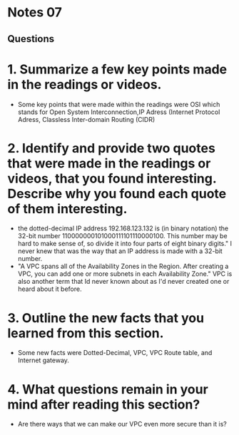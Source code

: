 # Notes 07
## Questions
# 1. Summarize a few key points made in the readings or videos.
* Some key points that were made within the readings were OSI which stands for Open System Interconnection,IP Adress (Internet Protocol Adress, Classless Inter-domain Routing (CIDR)
# 2. Identify and provide two quotes that were made in the readings or videos, that you found interesting. Describe why you found each quote of them interesting.
* the dotted-decimal IP address 192.168.123.132 is (in binary notation) the 32-bit number 110000000101000111101110000100. This number may be hard to make sense of, so divide it into four parts of eight binary digits." I never knew that was the way that an IP address is made with a 32-bit number.
* "A VPC spans all of the Availability Zones in the Region. After creating a VPC, you can add one or more subnets in each Availability Zone." VPC is also another term that Id never known about as I'd never created one or heard about it before.
# 3. Outline the new facts that you learned from this section.
* Some new facts were  Dotted-Decimal, VPC, VPC Route table, and Internet gateway.
# 4. What questions remain in your mind after reading this section?
* Are there ways that we can make our VPC even more secure than it is?

